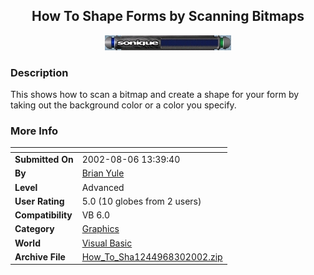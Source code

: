 ﻿<div align="center">

## How To Shape Forms by Scanning Bitmaps

<img src="PIC2002827443286084.jpg">
</div>

### Description

This shows how to scan a bitmap and create a shape for your form by taking out the background color or a color you specify.
 
### More Info
 


<span>             |<span>
---                |---
**Submitted On**   |2002-08-06 13:39:40
**By**             |[Brian Yule](https://github.com/Planet-Source-Code/PSCIndex/blob/master/ByAuthor/brian-yule.md)
**Level**          |Advanced
**User Rating**    |5.0 (10 globes from 2 users)
**Compatibility**  |VB 6\.0
**Category**       |[Graphics](https://github.com/Planet-Source-Code/PSCIndex/blob/master/ByCategory/graphics__1-46.md)
**World**          |[Visual Basic](https://github.com/Planet-Source-Code/PSCIndex/blob/master/ByWorld/visual-basic.md)
**Archive File**   |[How\_To\_Sha1244968302002\.zip](https://github.com/Planet-Source-Code/brian-yule-how-to-shape-forms-by-scanning-bitmaps__1-38367/archive/master.zip)









